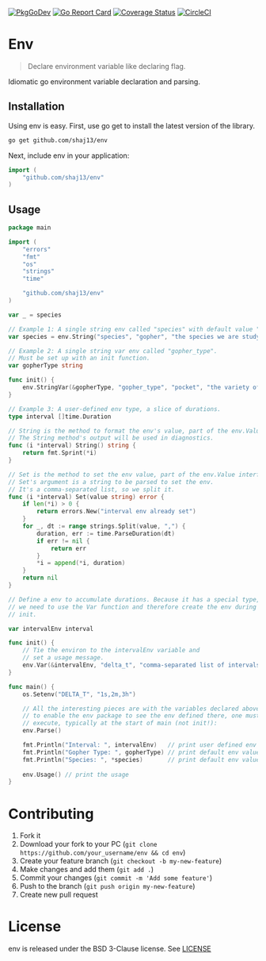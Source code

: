 [![PkgGoDev](https://pkg.go.dev/badge/github.com/shaj13/env)](https://pkg.go.dev/github.com/shaj13/env)
[![Go Report Card](https://goreportcard.com/badge/github.com/shaj13/env)](https://goreportcard.com/report/github.com/shaj13/env)
[![Coverage Status](https://coveralls.io/repos/github/shaj13/env/badge.svg?branch=main)](https://coveralls.io/github/shaj13/env?branch=main)
[![CircleCI](https://circleci.com/gh/shaj13/env/tree/main.svg?style=svg)](https://circleci.com/gh/shaj13/env/tree/main)

# Env
> Declare environment variable like declaring flag.

Idiomatic go environment variable declaration and parsing.
 
## Installation 
Using env is easy. First, use go get to install the latest version of the library.

```sh
go get github.com/shaj13/env
```
Next, include env in your application:
```go
import (
    "github.com/shaj13/env"
)
```

## Usage
```go
package main

import (
	"errors"
	"fmt"
	"os"
	"strings"
	"time"

	"github.com/shaj13/env"
)

var _ = species

// Example 1: A single string env called "species" with default value "gopher".
var species = env.String("species", "gopher", "the species we are studying")

// Example 2: A single string var env called "gopher_type".
// Must be set up with an init function.
var gopherType string

func init() {
	env.StringVar(&gopherType, "gopher_type", "pocket", "the variety of gopher")
}

// Example 3: A user-defined env type, a slice of durations.
type interval []time.Duration

// String is the method to format the env's value, part of the env.Value interface.
// The String method's output will be used in diagnostics.
func (i *interval) String() string {
	return fmt.Sprint(*i)
}

// Set is the method to set the env value, part of the env.Value interface.
// Set's argument is a string to be parsed to set the env.
// It's a comma-separated list, so we split it.
func (i *interval) Set(value string) error {
	if len(*i) > 0 {
		return errors.New("interval env already set")
	}
	for _, dt := range strings.Split(value, ",") {
		duration, err := time.ParseDuration(dt)
		if err != nil {
			return err
		}
		*i = append(*i, duration)
	}
	return nil
}

// Define a env to accumulate durations. Because it has a special type,
// we need to use the Var function and therefore create the env during
// init.

var intervalEnv interval

func init() {
	// Tie the environ to the intervalEnv variable and
	// set a usage message.
	env.Var(&intervalEnv, "delta_t", "comma-separated list of intervals to use between events")
}

func main() {
	os.Setenv("DELTA_T", "1s,2m,3h")

	// All the interesting pieces are with the variables declared above, but
	// to enable the env package to see the env defined there, one must
	// execute, typically at the start of main (not init!):
	env.Parse()

	fmt.Println("Interval: ", intervalEnv)   // print user defined env value
	fmt.Println("Gopher Type: ", gopherType) // print default env value
	fmt.Println("Species: ", *species)       // print default env value
	
	env.Usage() // print the usage
}
```

# Contributing
1. Fork it
2. Download your fork to your PC (`git clone https://github.com/your_username/env && cd env`)
3. Create your feature branch (`git checkout -b my-new-feature`)
4. Make changes and add them (`git add .`)
5. Commit your changes (`git commit -m 'Add some feature'`)
6. Push to the branch (`git push origin my-new-feature`)
7. Create new pull request

# License
env is released under the BSD 3-Clause license. See [LICENSE](https://github.com/shaj13/env/blob/main/LICENSE)
